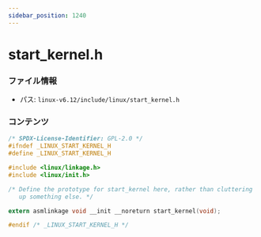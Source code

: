```yaml
---
sidebar_position: 1240
---
```

# start_kernel.h

### ファイル情報

- パス: `linux-v6.12/include/linux/start_kernel.h`

### コンテンツ

```h
/* SPDX-License-Identifier: GPL-2.0 */
#ifndef _LINUX_START_KERNEL_H
#define _LINUX_START_KERNEL_H

#include <linux/linkage.h>
#include <linux/init.h>

/* Define the prototype for start_kernel here, rather than cluttering
   up something else. */

extern asmlinkage void __init __noreturn start_kernel(void);

#endif /* _LINUX_START_KERNEL_H */

```
